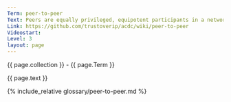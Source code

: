 ```yaml
---
Term: peer-to-peer
Text: Peers are equally privileged, equipotent participants in a network
Link: https://github.com/trustoverip/acdc/wiki/peer-to-peer
Videostart: 
Level: 3
layout: page
---
```


{{ page.collection }} - {{ page.Term }}

   {{ page.text }}

{% include_relative glossary/peer-to-peer.md %}
